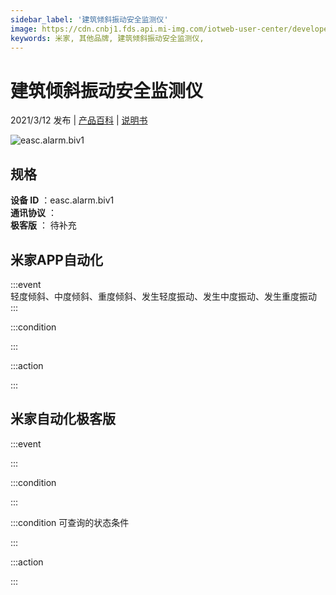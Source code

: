```yaml
---
sidebar_label: '建筑倾斜振动安全监测仪'
image: https://cdn.cnbj1.fds.api.mi-img.com/iotweb-user-center/developer_16790718583027qr96jAs.png?GalaxyAccessKeyId=AKVGLQWBOVIRQ3XLEW&Expires=9223372036854775807&Signature=SrnpgxLKFglXCdLC6K1zmkIq9XQ=
keywords: 米家, 其他品牌, 建筑倾斜振动安全监测仪, 
---
```

# 建筑倾斜振动安全监测仪

2021/3/12 发布 | [产品百科](https://home.mi.com/webapp/content/baike/product/index.html?model=easc.alarm.biv1/) | [说明书](https://home.mi.com/views/introduction.html?model=easc.alarm.biv1&region=cn)

![easc.alarm.biv1](https://cdn.cnbj1.fds.api.mi-img.com/iotweb-user-center/developer_16790718583027qr96jAs.png?GalaxyAccessKeyId=AKVGLQWBOVIRQ3XLEW&Expires=9223372036854775807&Signature=SrnpgxLKFglXCdLC6K1zmkIq9XQ=)

## 规格  
> 
**设备 ID** ：easc.alarm.biv1  
**通讯协议** ：  
**极客版**  ： 待补充 


## 米家APP自动化  

:::event  
轻度倾斜、中度倾斜、重度倾斜、发生轻度振动、发生中度振动、发生重度振动
:::

:::condition  

:::

:::action   

:::

## 米家自动化极客版  

:::event  

:::

:::condition  

:::

:::condition 可查询的状态条件  

:::

:::action  

:::

        
